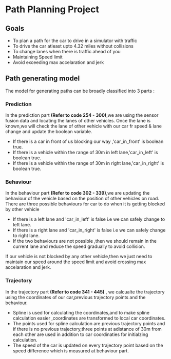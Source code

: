 # Path Planning Project

## Goals
* To plan a path for the car to drive in a simulator with traffic
* To drive the car atleast upto 4.32 miles without collisions
* To change lanes when there is traffic ahead of you
* Maintaining Speed limit
* Avoid exceeding max accelaration and jerk

##  Path generating model
The model for generating paths can be broadly classified into 3 parts :

### Prediction
In the prediction part **(Refer to code 254 - 300)**,we are using the sensor fusion data and locating the lanes of other vehicles.
Once the lane is known,we will check the lane of other vehicle with our car fr speed & lane change and update the boolean variable.
* If there is a car in front of us blocking our way ,'car_in_front' is boolean true. 
* If there is a vehicle within the range of 30m in left lane,'car_in_left' is boolean true.
* If there is a vehicle within the range of 30m in right lane,'car_in_right' is boolean true.

### Behaviour
In the behaviour part **(Refer to code 302 - 339)**,we are updating the behaviour of the vehicle based on the position of other vehicles on road.
There are three possible behaviours for car to do when it is getting blocked by other vehicle
* If there is a left lane and 'car_in_left' is false i.e we can safely change to left lane.
* If there is a right lane and 'car_in_right' is false i.e we can safely change to right lane.
* If the two behaviours are not possible ,then we should remain in the current lane and reduce the speed gradually to avoid collision.

If our vehicle is not blocked by any other vehicle,then we just need to maintain our speed around the speed limit and avoid crossing max accelaration and jerk.

### Trajectory

In the trajectory part **(Refer to code 341 - 445)** , we calcualte the trajectory using the coordinates of our car,previous trajectory points and the behaviour.
* Spline is used for calculating the coordinates,and to make spline calculation easier ,coordinates are transformed to local car coordinates.
* The points used for spline calculation are previous trajectory points and if there is no previous trajectory,three points at adistance of 30m from each other are used in addition to car coordinaties for initialzing calculation.
* The speed of the car is updated on every trajectory point based on the speed difference which is measured at behaviour part.
